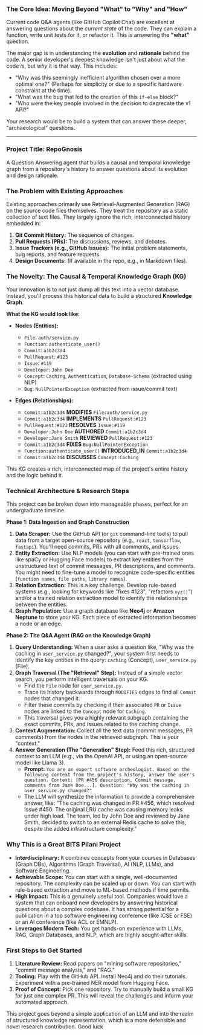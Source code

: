 ### **The Core Idea: Moving Beyond "What" to "Why" and "How"**

Current code Q&A agents (like GitHub Copilot Chat) are excellent at answering questions about the *current state* of the code. They can explain a function, write unit tests for it, or refactor it. This is answering the **"what"** question.

The major gap is in understanding the **evolution** and **rationale** behind the code. A senior developer's deepest knowledge isn't just about what the code *is*, but *why* it is that way. This includes:
*   "Why was this seemingly inefficient algorithm chosen over a more optimal one?" (Perhaps for simplicity or due to a specific hardware constraint at the time).
*   "What was the bug that led to the creation of this `if-else` block?"
*   "Who were the key people involved in the decision to deprecate the v1 API?"

Your research would be to build a system that can answer these deeper, "archaeological" questions.

---

### **Project Title: RepoGnosis**

A Question Answering agent that builds a causal and temporal knowledge graph from a repository's history to answer questions about its evolution and design rationale.

### **The Problem with Existing Approaches**

Existing approaches primarily use Retrieval-Augmented Generation (RAG) on the source code files themselves. They treat the repository as a static collection of text files. They largely ignore the rich, interconnected history embedded in:
1.  **Git Commit History:** The sequence of changes.
2.  **Pull Requests (PRs):** The discussions, reviews, and debates.
3.  **Issue Trackers (e.g., GitHub Issues):** The initial problem statements, bug reports, and feature requests.
4.  **Design Documents:** (If available in the repo, e.g., in Markdown files).

### **The Novelty: The Causal & Temporal Knowledge Graph (KG)**

Your innovation is to not just dump all this text into a vector database. Instead, you'll process this historical data to build a structured **Knowledge Graph**.

**What the KG would look like:**

*   **Nodes (Entities):**
    *   `File`: `auth/service.py`
    *   `Function`: `authenticate_user()`
    *   `Commit`: `a1b2c3d4`
    *   `PullRequest`: `#123`
    *   `Issue`: `#119`
    *   `Developer`: `John Doe`
    *   `Concept`: `Caching`, `Authentication`, `Database-Schema` (extracted using NLP)
    *   `Bug`: `NullPointerException` (extracted from issue/commit text)

*   **Edges (Relationships):**
    *   `Commit:a1b2c3d4` **MODIFIES** `File:auth/service.py`
    *   `Commit:a1b2c3d4` **IMPLEMENTS** `PullRequest:#123`
    *   `PullRequest:#123` **RESOLVES** `Issue:#119`
    *   `Developer:John Doe` **AUTHORED** `Commit:a1b2c3d4`
    *   `Developer:Jane Smith` **REVIEWED** `PullRequest:#123`
    *   `Commit:a1b2c3d4` **FIXES** `Bug:NullPointerException`
    *   `Function:authenticate_user()` **INTRODUCED_IN** `Commit:a1b2c3d4`
    *   `Commit:a1b2c3d4` **DISCUSSES** `Concept:Caching`

This KG creates a rich, interconnected map of the project's entire history and the logic behind it.

### **Technical Architecture & Research Steps**

This project can be broken down into manageable phases, perfect for an undergraduate timeline.

**Phase 1: Data Ingestion and Graph Construction**
1.  **Data Scraper:** Use the GitHub API (or `git` command-line tools) to pull data from a target open-source repository (e.g., `react`, `tensorflow`, `fastapi`). You'll need commits, PRs with all comments, and issues.
2.  **Entity Extraction:** Use NLP models (you can start with pre-trained ones like spaCy or Hugging Face models) to extract key entities from the unstructured text of commit messages, PR descriptions, and comments. You might need to fine-tune a model to recognize code-specific entities (`function names`, `file paths`, `library names`).
3.  **Relation Extraction:** This is a key challenge. Develop rule-based systems (e.g., looking for keywords like "fixes #123", "refactors `xyz()`") and/or a trained relation extraction model to identify the relationships between the entities.
4.  **Graph Population:** Use a graph database like **Neo4j** or **Amazon Neptune** to store your KG. Each piece of extracted information becomes a node or an edge.

**Phase 2: The Q&A Agent (RAG on the Knowledge Graph)**
1.  **Query Understanding:** When a user asks a question like, "Why was the caching in `user_service.py` changed?", your system first needs to identify the key entities in the query: `caching` (Concept), `user_service.py` (File).
2.  **Graph Traversal (The "Retrieval" Step):** Instead of a simple vector search, you perform intelligent traversals on your KG.
    *   Find the `File` node for `user_service.py`.
    *   Trace its history backwards through `MODIFIES` edges to find all `Commit` nodes that changed it.
    *   Filter these commits by checking if their associated `PR` or `Issue` nodes are linked to the `Concept` node for `Caching`.
    *   This traversal gives you a highly relevant subgraph containing the exact commits, PRs, and issues related to the caching change.
3.  **Context Augmentation:** Collect all the text data (commit messages, PR comments) from the nodes in the retrieved subgraph. This is your "context."
4.  **Answer Generation (The "Generation" Step):** Feed this rich, structured context to an LLM (e.g., via the OpenAI API, or using an open-source model like Llama 3).
    *   **Prompt:** `You are an expert software archeologist. Based on the following context from the project's history, answer the user's question. Context: [PR #456 description, Commit message, comments from Jane Doe...]. Question: "Why was the caching in user_service.py changed?"`
    *   The LLM will synthesize the information to provide a comprehensive answer, like: "The caching was changed in PR #456, which resolved Issue #450. The original LRU cache was causing memory leaks under high load. The team, led by John Doe and reviewed by Jane Smith, decided to switch to an external Redis cache to solve this, despite the added infrastructure complexity."

### **Why This is a Great BITS Pilani Project**

*   **Interdisciplinary:** It combines concepts from your courses in Databases (Graph DBs), Algorithms (Graph Traversal), AI (NLP, LLMs), and Software Engineering.
*   **Achievable Scope:** You can start with a single, well-documented repository. The complexity can be scaled up or down. You can start with rule-based extraction and move to ML-based methods if time permits.
*   **High Impact:** This is a genuinely useful tool. Companies would love a system that can onboard new developers by answering historical questions about a complex codebase. It has strong potential for a publication in a top software engineering conference (like ICSE or FSE) or an AI conference (like ACL or EMNLP).
*   **Leverages Modern Tech:** You get hands-on experience with LLMs, RAG, Graph Databases, and NLP, which are highly sought-after skills.

### **First Steps to Get Started**

1.  **Literature Review:** Read papers on "mining software repositories," "commit message analysis," and "RAG."
2.  **Tooling:** Play with the GitHub API. Install Neo4j and do their tutorials. Experiment with a pre-trained NER model from Hugging Face.
3.  **Proof of Concept:** Pick one repository. Try to manually build a small KG for just one complex PR. This will reveal the challenges and inform your automated approach.

This project goes beyond a simple application of an LLM and into the realm of structured knowledge representation, which is a more defensible and novel research contribution. Good luck